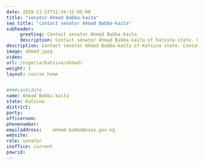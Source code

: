 ```yaml
---
date: 2020-11-22T11:54:12-05:00
title: "senator Ahmad Babba-kaita"
seo_title: "contact senator Ahmad Babba-kaita"
subheader:
     greeting: Contact senator Ahmad Babba-kaita 
     description: Contact senator Ahmad Babba-kaita of Katsina state. Contact information for senator Ahmad Babba-kaita includes email address, phone number, and mailing address.
description: Contact senator Ahmad Babba-kaita of Katsina state. Contact information for senator Ahmad Babba-kaita includes email address, phone number, and mailing address.
image: ahmad.jpeg
video: 
url: /nigeria/Katsina/ahmad/
weight: 1
layout: course_home


####candidate
name: Ahmad Babba-kaita
state: Katsina
district: 
party:	
officeroom:	
phonenumber:
emailaddress:	 ahmad.babba@nass.gov.ng
website:	
role: senator
inoffice: current
powrid: 
---
```


